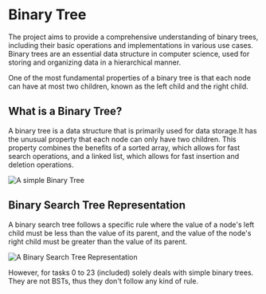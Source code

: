 # Binary Tree

The project aims to provide a comprehensive understanding of binary
trees, including their basic operations and implementations in various
use cases. Binary trees are an essential data structure in computer
science, used for storing and organizing data in a hierarchical manner.

One of the most fundamental properties of a binary tree is that each
node can have at most two children, known as the left child and the
right child.


## What is a Binary Tree?

A binary tree is a data structure that is primarily used for data storage.It has the unusual property that each node can only have two children. This property combines the benefits of a sorted array, which allows for fast search operations, and a linked list, which allows for fast insertion and deletion operations.

![A simple Binary Tree](https://www.tutorialspoint.com/data_structures_algorithms/images/binary_tree.jpg)

## Binary Search Tree Representation

A binary search tree follows a specific rule where the value of a node's
left child must be less than the value of its parent, and the value of
the node's right child must be greater than the value of its parent.

![A Binary Search Tree Representation](https://www.tutorialspoint.com/data_structures_algorithms/images/binary_search_tree.jpg)

However, for tasks 0 to 23 (included) solely deals with simple binary
trees. They are not BSTs, thus they don't follow any kind of rule.
